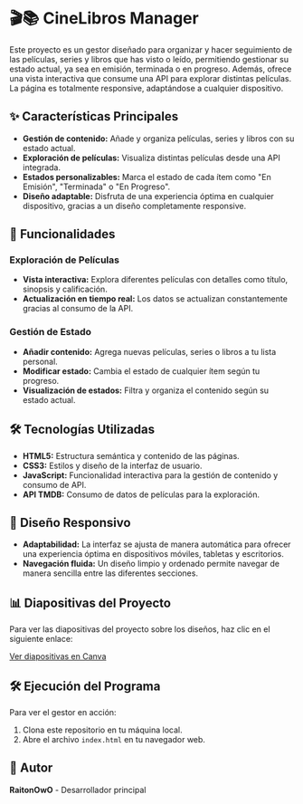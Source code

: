 # 🎬📚 **CineLibros Manager**

Este proyecto es un gestor diseñado para organizar y hacer seguimiento de las películas, series y libros que has visto o leído, permitiendo gestionar su estado actual, ya sea en emisión, terminada o en progreso. Además, ofrece una vista interactiva que consume una API para explorar distintas películas. La página es totalmente responsive, adaptándose a cualquier dispositivo.

## ✨ Características Principales

- **Gestión de contenido:** Añade y organiza películas, series y libros con su estado actual.
- **Exploración de películas:** Visualiza distintas películas desde una API integrada.
- **Estados personalizables:** Marca el estado de cada ítem como "En Emisión", "Terminada" o "En Progreso".
- **Diseño adaptable:** Disfruta de una experiencia óptima en cualquier dispositivo, gracias a un diseño completamente responsive.

## 🚀 Funcionalidades

### Exploración de Películas

- **Vista interactiva:** Explora diferentes películas con detalles como título, sinopsis y calificación.
- **Actualización en tiempo real:** Los datos se actualizan constantemente gracias al consumo de la API.

### Gestión de Estado

- **Añadir contenido:** Agrega nuevas películas, series o libros a tu lista personal.
- **Modificar estado:** Cambia el estado de cualquier ítem según tu progreso.
- **Visualización de estados:** Filtra y organiza el contenido según su estado actual.

## 🛠️ Tecnologías Utilizadas

- **HTML5:** Estructura semántica y contenido de las páginas.
- **CSS3:** Estilos y diseño de la interfaz de usuario.
- **JavaScript:** Funcionalidad interactiva para la gestión de contenido y consumo de API.
- **API TMDB:** Consumo de datos de películas para la exploración.

## 📱 Diseño Responsivo

- **Adaptabilidad:** La interfaz se ajusta de manera automática para ofrecer una experiencia óptima en dispositivos móviles, tabletas y escritorios.
- **Navegación fluida:** Un diseño limpio y ordenado permite navegar de manera sencilla entre las diferentes secciones.

## 📊 Diapositivas del Proyecto

Para ver las diapositivas del proyecto sobre los diseños, haz clic en el siguiente enlace:

[Ver diapositivas en Canva](https://www.canva.com/design/DAGIYcV5cJk/MhQypeZJnbCiiwVqCnF2uw/edit?utm_content=DAGIYcV5cJk&utm_campaign=designshare&utm_medium=link2&utm_source=sharebutton)

## 🛠️ Ejecución del Programa

Para ver el gestor en acción:

1. Clona este repositorio en tu máquina local.
2. Abre el archivo `index.html` en tu navegador web.

## 👤 Autor

**RaitonOwO** - Desarrollador principal
